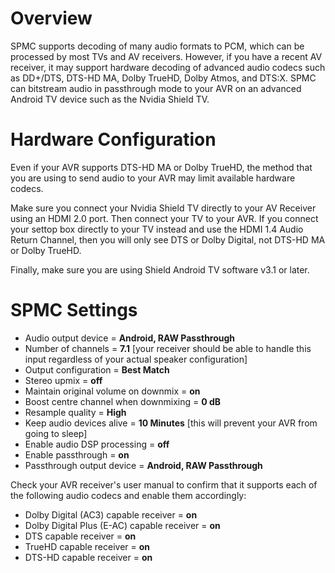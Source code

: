 # Overview
SPMC supports decoding of many audio formats to PCM, which can be processed by most TVs and AV receivers. However, if you have a recent AV receiver, it may support hardware decoding of advanced audio codecs such as DD+/DTS, DTS-HD MA, Dolby TrueHD, Dolby Atmos, and DTS:X. SPMC can bitstream audio in passthrough mode to your AVR on an advanced Android TV device such as the Nvidia Shield TV.

# Hardware Configuration
Even if your AVR  supports DTS-HD MA or Dolby TrueHD, the method that you are using to send audio to your AVR may limit available hardware codecs.

Make sure you connect your Nvidia Shield TV directly to your AV Receiver using an HDMI 2.0 port. Then connect your TV to your AVR. If you connect your settop box directly to your TV instead and use the HDMI 1.4 Audio Return Channel, then you will only see DTS or Dolby Digital, not DTS-HD MA or Dolby TrueHD.

Finally, make sure you are using Shield Android TV software v3.1 or later.

# SPMC Settings
* Audio output device = **Android, RAW Passthrough**
* Number of channels = **7.1** [your receiver should be able to handle this input regardless of your actual speaker configuration]
* Output configuration = **Best Match** 
* Stereo upmix = **off**
* Maintain original volume on downmix = **on**
* Boost centre channel when downmixing = **0 dB**
* Resample quality = **High**
* Keep audio devices alive = **10 Minutes** [this will prevent your AVR from going to sleep]
* Enable audio DSP processing = **off**
* Enable passthrough = **on**
* Passthrough output device = **Android, RAW Passthrough**

Check your AVR receiver's user manual to confirm that it supports each of the following audio codecs and enable them accordingly:

* Dolby Digital (AC3) capable receiver = **on**
* Dolby Digital Plus (E-AC) capable receiver = **on**
* DTS capable receiver = **on**
* TrueHD capable receiver = **on**
* DTS-HD capable receiver = **on**

